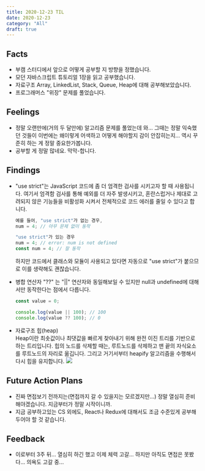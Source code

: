 ```yaml
---
title: 2020-12-23 TIL
date: 2020-12-23
category: "All"
draft: true
---
```


## Facts

- 부캠 스터디에서 앞으로 어떻게 공부할 지 방향을 정했습니다.
- 모던 자바스크립트 튜토리얼 1장을 읽고 공부했습니다.
- 자료구조 Array, LinkedList, Stack, Queue, Heap에 대해 공부해보았습니다.
- 프로그래머스 "위장" 문제를 풀었습니다.

## Feelings

- 정말 오랜만에(거의 두 달만에) 알고리즘 문제를 풀었는데 와... 그때는 정말 익숙했던 것들이 이번에는 왜이렇게 어색하고 어떻게 해야할지 감이 안잡히는지... 역시 꾸준히 하는 게 정말 중요한가봅니다.
- 공부할 게 정말 많네요. 막막-합니다.

## Findings

- "use strict"는 JavaScript 코드에 좀 더 엄격한 검사를 시키고자 할 때 사용됩니다. 여기서 엄격함 검사를 통해 예외를 더 자주 발생시키고, 혼란스럽거나 제대로 고려되지 않은 기능들을 비활성화 시켜서 전체적으로 코드 에러를 줄일 수 있다고 합니다.

    ```jsx
    예를 들어, "use strict"가 없는 경우,
    num = 4; // 아무 문제 없이 동작

    "use strict"가 있는 경우
    num = 4; // error: num is not defined
    const num = 4; // 잘 동작
    ```
  
    하지만 코드에서 클래스와 모듈이 사용되고 있다면 자동으로 "use strict"가 붙으므로 이를 생략해도 괜찮습니다.

- 병합 연산자 "??" 는 "||" 연산자와 동일해보일 수 있지만 null과 undefined에 대해서만 동작한다는 점에서 다릅니다.

    ```jsx
    const value = 0;

    console.log(value || 100); // 100
    console.log(value ?? 100); // 0
    ```

- 자료구조 힙(heap)  
  Heap이란 최솟값이나 최댓값을 빠르게 찾아내기 위해 완전 이진 트리를 기반으로 하는 트리입니다. 힙의 노드를 삭제할 때는, 루트노드를 삭제하고 맨 끝의 자식요소를 루트노드의 자리로 옮깁니다. 그리고 거기서부터 heapify 알고리즘을 수행해서 다시 힙을 유지합니다.
  ![](https://media.vlpt.us/images/yujo/post/682c46d8-ab0a-4df6-b861-d1e821c1cda9/%ED%9E%99%EC%86%8C%ED%8A%B82.gif)

## Future Action Plans

- 진짜 면접보기 전까지는(면접까지 갈 수 있을지는 모르겠지만...) 정말 열심히 준비해야겠습니다. 지금부터가 정말 시작이니까.
- 지금 공부하고있는 CS 외에도, React나 Redux에 대해서도 조금 수준있게 공부해두어야 할 것 같습니다.

## Feedback

- 이로부터 3주 뒤... 열심히 하긴 했고 이제 체력 고갈... 하지만 아직도 면접은 못봤다... 의욕도 고갈 중...
